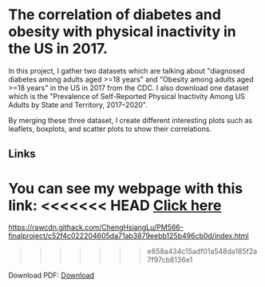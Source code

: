 # **The correlation of diabetes and obesity with physical inactivity in the US in 2017.**

In this project, I gather two datasets which are talking about "diagnosed diabetes among adults aged >=18 years" and "Obesity among adults aged >=18 years" in the US in 2017 from the CDC. I also download one dataset which is the "Prevalence of Self-Reported Physical Inactivity Among US Adults by State and Territory, 2017–2020".

By merging these three dataset, I create different interesting plots such as leaflets, boxplots, and scatter plots to show their correlations.

## Links

You can see my webpage with this link:
<<<<<<< HEAD
[Click here](https://rawcdn.githack.com/ChengHsiangLu/PM566-finalproject/9e16791487c0247a68aad3a84c25b57f47929aab/index.html)
=======
https://rawcdn.githack.com/ChengHsiangLu/PM566-finalproject/c52f4c022204605da71ab3879eebb125b496cb0d/index.html
>>>>>>> e858a434c15adf01a548da185f2a7f97cb8136e1

Download PDF:
[Download](https://github.com/ChengHsiangLu/PM566-finalproject/raw/main/index.pdf)


